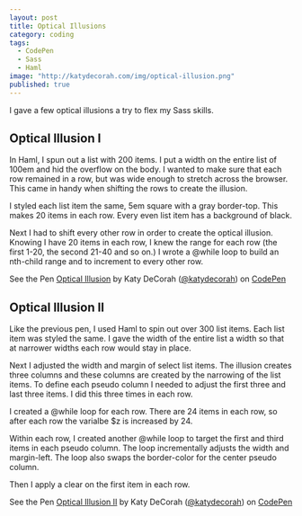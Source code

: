 ```yaml
---
layout: post
title: Optical Illusions
category: coding
tags: 
  - CodePen
  - Sass
  - Haml
image: "http://katydecorah.com/img/optical-illusion.png"
published: true
---
```


I gave a few optical illusions a try to flex my Sass skills. 

## Optical Illusion I
In Haml, I spun out a list with 200 items. I put a width on the entire list of 100em and hid the overflow on the body. I wanted to make sure that each row remained in a row, but was wide enough to stretch across the browser. This came in handy when shifting the rows to create the illusion.

I styled each list item the same, 5em square with a gray border-top. This makes 20 items in each row. Every even list item has a background of black.

Next I had to shift every other row in order to create the optical illusion. Knowing I have 20 items in each row, I knew the range for each row (the first 1-20, the second 21-40 and so on.) I wrote a @while loop to build an nth-child range and to increment to every other row.

<p data-height="500" data-theme-id="97" data-slug-hash="gwAmk" data-user="katydecorah" data-default-tab="result" class='codepen'>See the Pen <a href='http://codepen.io/katydecorah/pen/gwAmk'>Optical Illusion</a> by Katy DeCorah (<a href='http://codepen.io/katydecorah'>@katydecorah</a>) on <a href='http://codepen.io'>CodePen</a></p>

## Optical Illusion II

Like the previous pen, I used Haml to spin out over 300 list items. Each list item was styled the same. I gave the width of the entire list a width so that at narrower widths each row would stay in place.

Next I adjusted the width and margin of select list items. The illusion creates three columns and these columns are created by the narrowing of the list items. To define each pseudo column I needed to adjust the first three and last three items. I did this three times in each row.

I created a @while loop for each row. There are 24 items in each row, so after each row the varialbe $z is increased by 24.

Within each row, I created another @while loop to target the first and third items in each pseudo column. The loop incrementally adjusts the width and margin-left. The loop also swaps the border-color for the center pseudo column.

Then I apply a clear on the first item in each row.

<p data-height="500" data-theme-id="97" data-slug-hash="fxpjh" data-user="katydecorah" data-default-tab="result" class='codepen'>See the Pen <a href='http://codepen.io/katydecorah/pen/fxpjh'>Optical Illusion II</a> by Katy DeCorah (<a href='http://codepen.io/katydecorah'>@katydecorah</a>) on <a href='http://codepen.io'>CodePen</a></p>